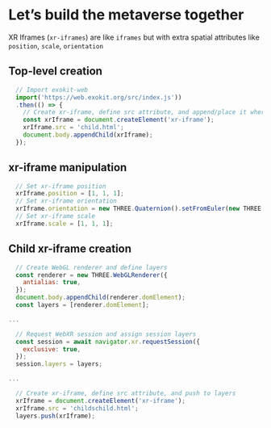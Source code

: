 
# Let’s build the metaverse together

XR Iframes (`xr-iframes`) are like `iframes` but with extra spatial attributes like `position`, `scale`, `orientation`

## Top-level creation
```js
  // Import exokit-web
  import('https://web.exokit.org/src/index.js'))
  .then(() => {
    // Create xr-iframe, define src attribute, and append/place it wherever you want as if it was a normal canvas
    const xrIframe = document.createElement('xr-iframe');
    xrIframe.src = 'child.html';
    document.body.appendChild(xrIframe);
  });
```

## xr-iframe manipulation

```js
  // Set xr-iframe position
  xrIframe.position = [1, 1, 1];
  // Set xr-iframe orientation
  xrIframe.orientation = new THREE.Quaternion().setFromEuler(new THREE.Euler(1, 1, 1, 'YXZ')).toArray();
  // Set xr-iframe scale
  xrIframe.scale = [1, 1, 1];
```

## Child xr-iframe creation

```js
  // Create WebGL renderer and define layers
  const renderer = new THREE.WebGLRenderer({
    antialias: true,
  });
  document.body.appendChild(renderer.domElement);
  const layers = [renderer.domElement];

...

  // Request WebXR session and assign session layers
  const session = await navigator.xr.requestSession({
    exclusive: true,
  });
  session.layers = layers;

...

  // Create xr-iframe, define src attribute, and push to layers
  xrIframe = document.createElement('xr-iframe');
  xrIframe.src = 'childschild.html';
  layers.push(xrIframe);
```
